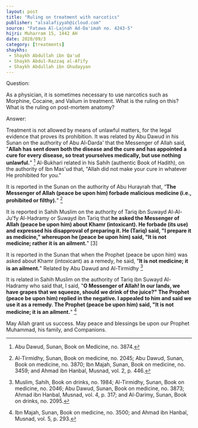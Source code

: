 ```yaml
---
layout: post
title: "Ruling on treatment with narcotics"
publisher: "alsalafiyyah@icloud.com"
source: "Fatawa Al-Lajnah Ad-Da'imah no. 4243-5"
hijri: Muharram 15, 1442 AH
date: 2020/09/3
category: [treatments]
shaykhs: 
 - Shaykh Abdullah ibn Qa'ud
 - Shaykh Abdul-Razzaq al-Afify
 - Shaykh Abdullah ibn Ghudayyan
---
```


Question:

As a physician, it is sometimes necessary to use narcotics such as Morphine, Cocaine, and Valium in treatment. What is the ruling on this? What is the ruling on post-mortem anatomy? 

Answer:

Treatment is not allowed by means of unlawful matters, for the legal evidence that proves its prohibition. It was related by Abu Dawud in his Sunan on the authority of Abu Al-Darda' that the Messenger of Allah said, "**Allah has sent down both the disease and the cure and has appointed a cure for every disease, so treat yourselves medically, but use nothing unlawful.**" [^1] Al-Bukhari related in his Sahih (authentic Book of Hadith), on the authority of Ibn Mas'ud that, "Allah did not make your cure in whatever He prohibited for you." 

It is reported in the Sunan on the authority of Abu Hurayrah that, “**The Messenger of Allah (peace be upon him) forbade malicious medicine (i.e., prohibited or filthy).**” [^2]

It is reported in Sahih Muslim on the authority of Tariq ibn Suwayd Al-Al-Ju'fy Al-Hadramy or Suwayd ibn Tariq that **he asked the Messenger of Allah (peace be upon him) about Khamr (intoxicant). He forbade (its use) and expressed his disapproval of preparing it. He (Tariq) said, "I prepare it as medicine," whereupon he (peace be upon him) said, "It is not medicine; rather it is an ailment.**" [3]

It is reported in the Sunan that when the Prophet (peace be upon him) was asked about Khamr (intoxicant) as a remedy, he said, "**It is not medicine; it is an ailment.**" Related by Abu Dawud and Al-Tirmidhy [^4]

It is related in Sahih Muslim on the authority of Tariq ibn Suwayd Al-Hadramy who said that, I said, "**O Messenger of Allah! In our lands, we have grapes that we squeeze, should we drink of the juice?" The Prophet (peace be upon him) replied in the negative. I appealed to him and said we use it as a remedy. The Prophet (peace be upon him) said, "It is not medicine; it is an ailment.**" [^5]

May Allah grant us success. May peace and blessings be upon our Prophet Muhammad, his family, and Companions. 

[^1]: Abu Dawud, Sunan, Book on Medicine, no. 3874.
[^2]: Al-Tirmidhy, Sunan, Book on medicine, no. 2045; Abu Dawud, Sunan, Book on medicine, no. 3870; Ibn Majah, Sunan, Book on medicine, no. 3459; and Ahmad ibn Hanbal, Musnad, vol. 2, p. 446.
[^3]: Muslim, Sahih, Book on drinks, no. 1984; Al-Tirmidhy, Sunan, Book on medicine, no. 2046; Abu Dawud, Sunan, Book on medicine, no. 3873; and Ahmad ibn Hanbal, Musnad, vol. 6, p. 399.
[^4]: Muslim, Sahih, Book on drinks, no. 1984; Al-Tirmidhy, Sunan, Book on medicine, no. 2046; Abu Dawud, Sunan, Book on medicine, no. 3873; Ahmad ibn Hanbal, Musnad, vol. 4, p. 317; and Al-Darimy, Sunan, Book on drinks, no. 2095.
[^5]: Ibn Majah, Sunan, Book on medicine, no. 3500; and Ahmad ibn Hanbal, Musnad, vol. 5, p. 293.
